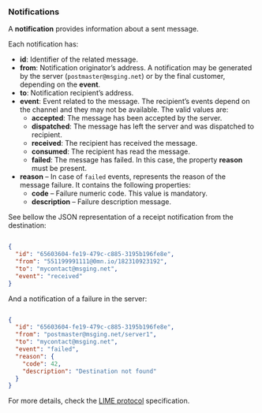 ### Notifications

A **notification** provides information about a sent message.

Each notification has:

- **id**: Identifier of the related message.
- **from**: Notification originator’s address. A notification may be generated by the server (`postmaster@msging.net`) or by the final customer, depending on the **event**.
- **to**: Notification recipient’s address. 
- **event**: Event related to the message. The recipient’s events depend on the channel and they may not be available. The valid values are: 
  * **accepted**: The message has been accepted by the server.
  * **dispatched**: The message has left the server and was dispatched to recipient.
  * **received**: The recipient has received the message.
  * **consumed**: The recipient has read the message.
  * **failed**: The message has failed. In this case, the property **reason** must be present. 
- **reason** – In case of `failed` events, represents the reason of the message failure. It contains the following properties:
  * **code** – Failure numeric code. This value is mandatory.
  * **description** – Failure description message.

See bellow the JSON representation of a receipt notification from the destination:

```json

{
  "id": "65603604-fe19-479c-c885-3195b196fe8e",
  "from": "551199991111@0mn.io/182310923192",
  "to": "mycontact@msging.net",
  "event": "received"
}

```

And a notification of a failure in the server:

```json

{
  "id": "65603604-fe19-479c-c885-3195b196fe8e",
  "from": "postmaster@msging.net/server1",
  "to": "mycontact@msging.net",
  "event": "failed",
  "reason": {
    "code": 42,
    "description": "Destination not found"
  }
}

```

For more details, check the [LIME protocol](http://limeprotocol.org/index.html#notification) specification.
